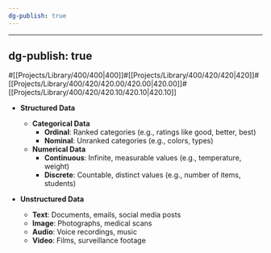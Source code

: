 ```yaml
---
dg-publish: true
---
```

---

dg-publish: true
---
#[[Projects/Library/400/400\|400]]#[[Projects/Library/400/420/420\|420]]#[[Projects/Library/400/420/420.00/420.00\|420.00]]#[[Projects/Library/400/420/420.10/420.10\|420.10]]



- **Structured Data**
    
    - **Categorical Data**
        - **Ordinal**: Ranked categories (e.g., ratings like good, better, best)
        - **Nominal**: Unranked categories (e.g., colors, types)
    - **Numerical Data**
        - **Continuous**: Infinite, measurable values (e.g., temperature, weight)
        - **Discrete**: Countable, distinct values (e.g., number of items, students)
- **Unstructured Data**
    
    - **Text**: Documents, emails, social media posts
    - **Image**: Photographs, medical scans
    - **Audio**: Voice recordings, music
    - **Video**: Films, surveillance footage
